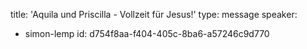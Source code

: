 title: 'Aquila und Priscilla - Vollzeit für Jesus!'
type: message
speaker:
  - simon-lemp
id: d754f8aa-f404-405c-8ba6-a57246c9d770
